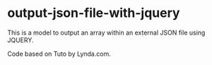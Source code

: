 output-json-file-with-jquery
============================

This is a model to output an array within an external JSON file using JQUERY.

Code based on Tuto by Lynda.com.
